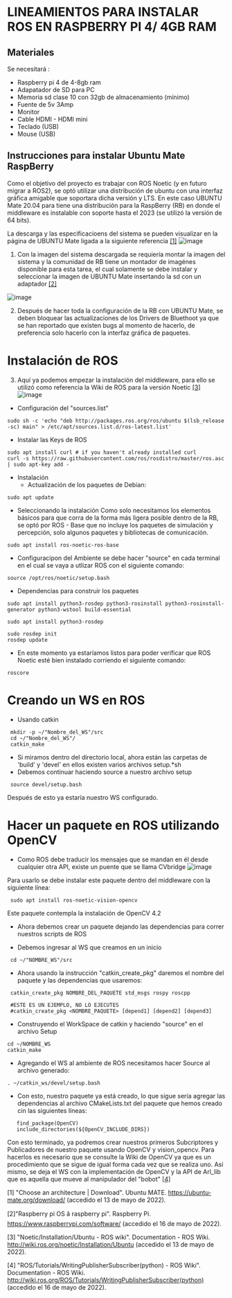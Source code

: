 # LINEAMIENTOS PARA INSTALAR ROS EN RASPBERRY PI 4/ 4GB RAM

## Materiales 
Se necesitará :  
- Raspberry pi 4 de 4-8gb ram 
- Adapatador de SD para PC
- Memoria sd clase 10 con 32gb de almacenamiento (mínimo) 
- Fuente de 5v 3Amp 
- Monitor 
- Cable HDMI - HDMI mini
- Teclado (USB) 
- Mouse (USB)

## Instrucciones para instalar Ubuntu Mate RaspBerry 
Como el objetivo del proyecto es trabajar con ROS Noetic (y en futuro migrar a ROS2), se optó utilizar una distribución de ubuntu con una interfaz gráfica amigable que soportara dicha versión y LTS. 
En este caso UBUNTU Mate 20.04 para tiene una distribución para la RaspBerry (RB) en donde el middleware es instalable con soporte hasta el 2023 (se utilizó la versión de 64 bits). 

La descarga y las especificacioens del sistema se pueden visualizar en la página de UBUNTU Mate ligada a la siguiente referencia [[1]](#1)
![image](https://user-images.githubusercontent.com/20031100/168504202-2b1ba9af-53c8-4d7e-afe7-20bcbc41ad4f.png)

1) Con la imagen del sistema descargada se requiería montar la imagen del sistema y la comunidad de RB tiene un montador de imagénes disponible para esta tarea, el cual solamente se debe instalar y seleccionar la imagen de UBUNTU Mate insertando la sd con un adaptador [[2]](#2)

![image](https://user-images.githubusercontent.com/20031100/168504728-dd58fe38-1a89-44d0-b0cc-98bc4ec656cb.png)

2) Después de hacer toda la configuración de la RB con UBUNTU Mate, se deben bloquear las actualizaciones de los Drivers de Bluethoot ya que se han reportado que existen bugs al momento de hacerlo, de preferencia solo hacerlo con la interfaz gráfica de paquetes. 

# Instalación de ROS
3) Aquí ya podemos empezar la instalación del middleware, para ello se utilizó como referencia la Wiki de ROS para la versión Noetic  [[3]](#3)
![image](https://user-images.githubusercontent.com/20031100/168505727-d3e0ff8c-7c7b-46b4-be3c-4be1eea5d205.png)

- Configuración del "sources.list"
```
sudo sh -c 'echo "deb http://packages.ros.org/ros/ubuntu $(lsb_release -sc) main" > /etc/apt/sources.list.d/ros-latest.list'
```
- Instalar las Keys de ROS
```
sudo apt install curl # if you haven't already installed curl
curl -s https://raw.githubusercontent.com/ros/rosdistro/master/ros.asc | sudo apt-key add -
```

- Instalación 
  - Actualización de los paquetes de Debian: 
```
sudo apt update
```
- Seleccionando la instalación
Como solo necesitamos los elementos básicos para que corra de la forma más ligera posible dentro de la RB, se optó por ROS - Base que no incluye los paquetes de simulación y percepción, solo algunos paquetes y bibliotecas de comunicación.

```
sudo apt install ros-noetic-ros-base
```

- Configuracipon del Ambiente 
se debe hacer "source" en cada terminal en el cual se vaya a utlizar ROS con el siguiente comando: 

```
source /opt/ros/noetic/setup.bash
```

- Dependencias para construir los paquetes

```
sudo apt install python3-rosdep python3-rosinstall python3-rosinstall-generator python3-wstool build-essential
```


```
sudo apt install python3-rosdep
```

```
sudo rosdep init
rosdep update
```

- En este momento ya estaríamos listos para poder verificar que ROS Noetic esté bien instalado corriendo el siguiente comando: 
```
roscore
```

# Creando un WS en ROS 

- Usando catkin 
```
 mkdir -p ~/"Nombre_del_WS"/src
 cd ~/"Nombre_del_WS"/
 catkin_make
```

- Si miramos dentro del directorio local, ahora están las carpetas de 'build' y 'devel' en ellos existen varios archivos setup.*sh 
- Debemos continuar haciendo source a nuestro archivo setup
```
 source devel/setup.bash
```

Después de esto ya estaría nuestro WS configurado.

# Hacer un paquete en ROS utilizando OpenCV

- Como ROS debe traducir los mensajes que se mandan en él desde cualquier otra API, existe un puente que se llama CVbridge
![image](https://user-images.githubusercontent.com/20031100/168516711-0ddebef7-d287-490a-b630-5f91b3846f1f.png)

Para usarlo se debe instalar este paquete dentro del middleware con la siguiente línea: 
```
 sudo apt install ros-noetic-vision-opencv
```
Este paquete contempla la instalación de OpenCV 4.2 

- Ahora debemos crear un paquete dejando las dependencias para correr nuestros scripts de ROS 

- Debemos ingresar al WS que creamos en un inicio 

```
 cd ~/"NOMBRE_WS"/src
```
- Ahora usando la instrucción "catkin_create_pkg" daremos el nombre del paquete y las dependencias que usaremos: 

```
 catkin_create_pkg NOMBRE_DEL_PAQUETE std_msgs rospy roscpp
 
 #ESTE ES UN EJEMPLO, NO LO EJECUTES
 #catkin_create_pkg <NOMBRE_PAQUETE> [depend1] [depend2] [depend3]
```

- Construyendo el WorkSpace de catkin y haciendo "source" en el archivo Setup

```
cd ~/NOMBRE_WS
catkin_make
```

- Agregando el WS al ambiente de ROS necesitamos hacer Source al archivo generado: 
```
. ~/catkin_ws/devel/setup.bash
```

- Con esto, nuestro paquete ya está creado, lo que sigue sería agregar las dependencias al archivo CMakeLists.txt del paquete que hemos creado cin las siguientes líneas: 

```
   find_package(OpenCV)
   include_directories(${OpenCV_INCLUDE_DIRS})
```
Con esto terminado, ya podremos crear nuestros primeros Subcriptores y Publicadores de nuestro paquete usando OpenCV y vision_opencv. Para hacerlos es necesario que se consulte la Wiki de OpenCV ya que es un procedimiento que se sigue de igual forma cada vez que se realiza uno. Así mismo, se deja el WS con la implementación de OpenCV y la API de Arl_lib que es aquella que mueve al manipulador del "bobot" [[4]](#4)

<a id="1">[1]</a> "Choose an architecture | Download". Ubuntu MATE. https://ubuntu-mate.org/download/ (accedido el 13 de mayo de 2022).

<a id="2">[2]</a>"Raspberry pi OS â raspberry pi". Raspberry Pi. https://www.raspberrypi.com/software/ (accedido el 16 de mayo de 2022).

<a id="3">[3]</a> "Noetic/Installation/Ubuntu - ROS wiki". Documentation - ROS Wiki. http://wiki.ros.org/noetic/Installation/Ubuntu (accedido el 13 de mayo de 2022).

<a id="4">[4]</a> "ROS/Tutorials/WritingPublisherSubscriber(python) - ROS Wiki". Documentation - ROS Wiki. http://wiki.ros.org/ROS/Tutorials/WritingPublisherSubscriber(python) (accedido el 16 de mayo de 2022).
